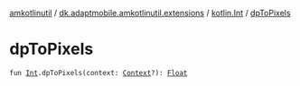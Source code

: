 [amkotlinutil](../../index.md) / [dk.adaptmobile.amkotlinutil.extensions](../index.md) / [kotlin.Int](index.md) / [dpToPixels](dp-to-pixels.md)

# dpToPixels

`fun `[`Int`](https://kotlinlang.org/api/latest/jvm/stdlib/kotlin/-int/index.html)`.dpToPixels(context: `[`Context`](https://developer.android.com/reference/android/content/Context.html)`?): `[`Float`](https://kotlinlang.org/api/latest/jvm/stdlib/kotlin/-float/index.html)